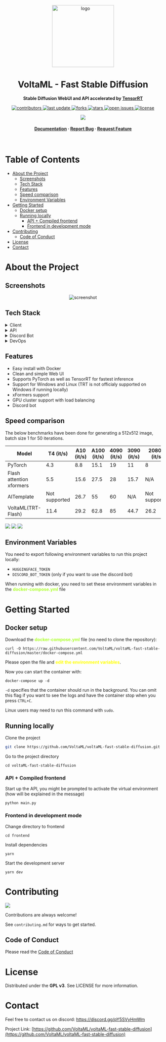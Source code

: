 <div align="center">

  <img src="static/voltaml.svg" alt="logo" width="200" height="auto" />
  <h1>VoltaML - Fast Stable Diffusion</h1>
  
  <p><b>
    Stable Diffusion WebUI and API accelerated by <a href="https://developer.nvidia.com/tensorrt">TensorRT</a> 
  </b></p>
  
  
  <p>
    <a href="https://github.com/VoltaML/voltaML-fast-stable-diffusion/graphs/contributors">
      <img src="https://img.shields.io/github/contributors/VoltaML/voltaML-fast-stable-diffusion" alt="contributors" />
    </a>
    <a href="">
      <img src="https://img.shields.io/github/last-commit/VoltaML/voltaML-fast-stable-diffusion" alt="last update" />
    </a>
    <a href="https://github.com/VoltaML/voltaML-fast-stable-diffusion/network/members">
      <img src="https://img.shields.io/github/forks/VoltaML/voltaML-fast-stable-diffusion" alt="forks" />
    </a>
    <a href="https://github.com/VoltaML/voltaML-fast-stable-diffusion/stargazers">
      <img src="https://img.shields.io/github/stars/VoltaML/voltaML-fast-stable-diffusion" alt="stars" />
    </a>
    <a href="https://github.com/VoltaML/voltaML-fast-stable-diffusion/issues/">
      <img src="https://img.shields.io/github/issues/VoltaML/voltaML-fast-stable-diffusion" alt="open issues" />
    </a>
    <a href="https://github.com/VoltaML/voltaML-fast-stable-diffusion/blob/master/LICENSE">
      <img src="https://img.shields.io/github/license/VoltaML/voltaML-fast-stable-diffusion.svg" alt="license" />
    </a>
  </p>
  <a href="https://discord.gg/pY5SVyHmWm"> <img src="https://dcbadge.vercel.app/api/server/pY5SVyHmWm" /> </a> 
    
  <h4>
      <a href="https://stax124.github.io/voltaML-fast-stable-diffusion/">Documentation</a>
    <span> · </span>
      <a href="https://github.com/VoltaML/voltaML-fast-stable-diffusion/issues/new/choose">Report Bug</a>
    <span> · </span>
      <a href="https://github.com/VoltaML/voltaML-fast-stable-diffusion/issues/new/choose">Request Feature</a>
  </h4>

</div>

<br />

<h1> Table of Contents</h1>

- [About the Project](#about-the-project)
  - [Screenshots](#screenshots)
  - [Tech Stack](#tech-stack)
  - [Features](#features)
  - [Speed comparison](#speed-comparison)
  - [Environment Variables](#environment-variables)
- [Getting Started](#getting-started)
  - [Docker setup](#docker-setup)
  - [Running locally](#running-locally)
    - [API + Compiled frontend](#api--compiled-frontend)
    - [Frontend in development mode](#frontend-in-development-mode)
- [Contributing](#contributing)
  - [Code of Conduct](#code-of-conduct)
- [License](#license)
- [Contact](#contact)

# About the Project

## Screenshots

<div align="center"> 
  <img src="https://placehold.co/600x400?text=Frontend+Still+In+Development" alt="screenshot" />
</div>

## Tech Stack

<details>
  <summary>Client</summary>
  <ul>
    <li><a href="https://www.typescriptlang.org/">Typescript</a></li>
    <li><a href="https://vuejs.org/">Vue.js</a></li>
    <li><a href="https://www.naiveui.com/en-US/dark">NaiveUI</a></li>
    <li><a href="https://ionic.io/ionicons">Ionicons</a></li>
  </ul>
</details>

<details>
  <summary>API</summary>
  <ul>
    <li><a href="https://www.python.org/">Python</a></li>
    <li><a href="https://fastapi.tiangolo.com/">FastAPI</a></li>
    <li><a href="https://pytorch.org/">PyTorch</a></li>
    <li><a href="https://developer.nvidia.com/tensorrt">TensorRT</a></li>
    <li><a href="https://github.com/facebookresearch/xformers">xFormers</a></li>
    <li><a href="https://websockets.readthedocs.io/en/stable/">WebSockets</a></li>
  </ul>
</details>

<details>
<summary>Discord Bot</summary>
  <ul>
    <li><a href="https://github.com/Rapptz/discord.py">Discord.py</a></li>
  </ul>
</details>

<details>
<summary>DevOps</summary>
  <ul>
    <li><a href="https://www.docker.com/">Docker</a></li>
    <li><a href="https://github.com/features/actions">GitHub Actions</a></li>
    <li><a href="https://pages.github.com/">GitHub Pages</a></li>
    <li><a href="https://vitepress.vuejs.org/">VitePress</a></li>
  </ul>
</details>

## Features

- Easy install with Docker
- Clean and simple Web UI
- Supports PyTorch as well as TensorRT for fastest inference
- Support for Windows and Linux (TRT is not officialy supported on Windows if running locally)
- xFormers support
- GPU cluster support with load balancing
- Discord bot

## Speed comparison

The below benchmarks have been done for generating a 512x512 image, batch size 1 for 50 iterations.

| Model                    | T4 (it/s)     | A10 (it/s) | A100 (it/s) | 4090 (it/s) | 3090 (it/s) | 2080Ti (it/s) |
| ------------------------ | ------------- | ---------- | ----------- | ----------- | ----------- | ------------- |
| PyTorch                  | 4.3           | 8.8        | 15.1        | 19          | 11          | 8             |
| Flash attention xformers | 5.5           | 15.6       | 27.5        | 28          | 15.7        | N/A           |
| AITemplate               | Not supported | 26.7       | 55          | 60          | N/A         | Not supported |
| VoltaML(TRT-Flash)       | 11.4          | 29.2       | 62.8        | 85          | 44.7        | 26.2          |

<img src="static/speed1.jpg">
<img src="static/speed2.jpg">
<img src="static/speed3.jpg">

## Environment Variables

You need to export following environment variables to run this project locally:

- `HUGGINGFACE_TOKEN`
- `DISCORD_BOT_TOKEN` (only if you want to use the discord bot)

When running with docker, you need to set these environment variables in the <b style="color: greenyellow">docker-compose.yml</b> file

# Getting Started

## Docker setup

Download the <b style="color: greenyellow">docker-compose.yml</b> file (no need to clone the repository):

```
curl -O https://raw.githubusercontent.com/VoltaML/voltaML-fast-stable-diffusion/master/docker-compose.yml
```

Please open the file and <b style="color: yellow">edit the environment variables</b>.

Now you can start the container with:

```
docker-compose up -d
```

`-d` specifies that the container should run in the background. You can omit this flag if you want to see the logs and have the container stop when you press `CTRL+C`.

Linux users may need to run this command with `sudo`.

## Running locally

Clone the project

```bash
git clone https://github.com/VoltaML/voltaML-fast-stable-diffusion.git
```

Go to the project directory

```
cd voltaML-fast-stable-diffusion
```

### API + Compiled frontend

Start up the API, you might be prompted to activate the virtual environment (how will be explained in the message)

```
python main.py
```

### Frontend in development mode

Change directory to frontend

```
cd frontend
```

Install dependencies

```
yarn
```

Start the development server

```
yarn dev
```

<!-- ## 🧪 Running Tests

To run tests, run the following command

```bash
poe test
``` -->

# Contributing

<a href="https://github.com/VoltaML/voltaML-fast-stable-diffusion/graphs/contributors">
  <img src="https://contrib.rocks/image?repo=VoltaML/voltaML-fast-stable-diffusion" />
</a>

Contributions are always welcome!

See `contributing.md` for ways to get started.

## Code of Conduct

Please read the [Code of Conduct](https://github.com/VoltaML/voltaML-fast-stable-diffusion/blob/master/CODE_OF_CONDUCT.md)

# License

Distributed under the <b>GPL v3</b>. See LICENSE for more information.

# Contact

Feel free to contact us on discord: https://discord.gg/pY5SVyHmWm

Project Link: [https://github.com/VoltaML/voltaML-fast-stable-diffusion](https://github.com/VoltaML/voltaML-fast-stable-diffusion)
